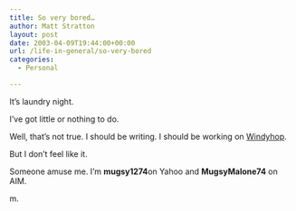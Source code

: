 ```yaml
---
title: So very bored…
author: Matt Stratton
layout: post
date: 2003-04-09T19:44:00+00:00
url: /life-in-general/so-very-bored
categories:
  - Personal

---
```

It&#8217;s laundry night.

I&#8217;ve got little or nothing to do.

Well, that&#8217;s not true. I should be writing. I should be working on [Windyhop][1].

But I don&#8217;t feel like it.

Someone amuse me. I&#8217;m **mugsy1274**on Yahoo and **MugsyMalone74** on AIM.

m.

 [1]: http://windyhop.org